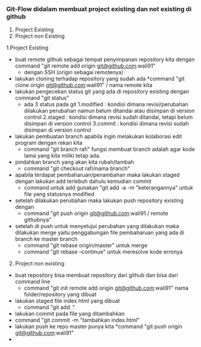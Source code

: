 ### Git-Flow didalam membuat project existing dan not existing di github
1. Project Existing
2. Project non Existing 

1.Project Existing
* buat remote github sebagai tempat penyimpanan repository kita dengan command "git remote add origin git@github.com:wali91"
  * dengan SSH (origin sebagai remotenya)
* lakukan cloning terhadap repository yang sudah ada 
  *command "git clone origin git@github.com:wali91" / nama remote kita
* lakukan pengecekan status git yang ada di repository existing dengan command "git status"
  * ada 3 status pada git
    1.modified : kondisi dimana revisi/perubahan dilakukan perubahan namun belum ditandai atau disimpan di version control
    2.staged : kondisi dimana revisi sudah ditandai, tetapi belum disimpan di version control
    3.commit : kondisi dimana revisi sudah disimpan di version control
* lakukan pembuatan branch apabila ingin melakukan kolaborasi edit program dengan rekan kita 
  * command "git branch rafi" fungsi membuat branch adalah agar kode lama yang kita miliki tetap ada.
* pindahkan branch yang akan kita rubah/tambah 
  * command "git checkout rafi/nama branch"
* apabila terdapat pembaharuan/penambahan maka lakukan staged dengan lakukan add terlebuh dahulu kemudian commit 
  * command untuk add gunakan "git add -a -m  "keterangannya" untuk file yang statusnya modified
* setelah dilakukan perubahan maka lakukan push repository existing dengan 
  * command "git push origin git@github.com:wali91 / remote githubnya"
* setelah di push untuk menyetujui perubahan yang dilakukan maka dilakukan merge yaitu penggabungan file pembaharuan  yang ada di branch ke master branch 
  * command "git rebase origin/master" untuk merge
  * command "git rebase –continue" untuk meresolve kode erronya
  
2. Project non existing
* buat repository bisa membuat repository dari github dan bisa dari command line 
  * command "git init remote add origin git@github.com:wali91" nama folder/repository yang dibuat
* lakukan staged file index.html yang dibuat
  * command "git add ." 
* lakukan commit pada file yang ditambahkan 
 * command "git commit -m "tambahkan index.html"
* lakukan push ke repo master punya kita 
 *command "git push origin git@github.com:wali91"
* 
